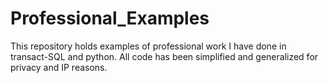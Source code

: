 # Professional_Examples

This repository holds examples of professional work I have done in transact-SQL and python. All code has been simplified and generalized for privacy and IP reasons.
